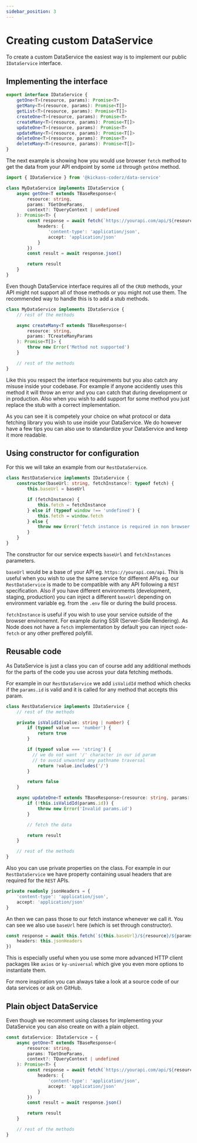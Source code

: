 ```yaml
---
sidebar_position: 3
---
```


# Creating custom DataService 

To create a custom DataService the easiest way is to implement our public `IDataService` interface. 

## Implementing the interface

```ts
export interface IDataService {
    getOne<T>(resource, params): Promise<T>
    getMany<T>(resource, params): Promise<T[]>
    getList<T>(resource, params): Promise<T[]>
    createOne<T>(resource, params): Promise<T>
    createMany<T>(resource, params): Promise<T[]>
    updateOne<T>(resource, params): Promise<T>
    updateMany<T>(resource, params): Promise<T[]>
    deleteOne<T>(resource, params): Promise<T>
    deleteMany<T>(resource, params): Promise<T[]>
}
```

The next example is showing how you would use browser `fetch` method to get the data from your API endpoint by some `id` through `getOne` method.

```ts
import { IDataService } from '@kickass-coderz/data-service'

class MyDataService implements IDataService {
    async getOne<T extends TBaseResponse>(
        resource: string,
        params: TGetOneParams,
        context?: TQueryContext | undefined
    ): Promise<T> {
        const response = await fetch(`https://yourapi.com/api/${resource}/${params.id}`, {
            headers: {
                'content-type': 'application/json',
                accept: 'application/json'
            }
        })
        const result = await response.json()

        return result
    }
}
```

Even though DataService interface requires all of the `CRUD` methods, your API might not support all of those methods or you might not use them. The recommended way to handle this is to add a stub methods.

```ts
class MyDataService implements IDataService {
    // rest of the methods

    async createMany<T extends TBaseResponse>(
        resource: string, 
        params: TCreateManyParams
    ): Promise<T[]> {
        throw new Error('Method not supported')
    }

    // rest of the methods
}
```

Like this you respect the interface requirements but you also catch any misuse inside your codebase. For example if anyone accidently uses this method it will throw an error and you can catch that during development or in production. Also when you wish to add support for some method you just replace the stub with a correct implementation.

As you can see it is competely your choice on what protocol or data fetching library you wish to use inside your DataService. We do however have a few tips you can also use to standardize your DataService and keep it more readable.

## Using constructor for configuration

For this we will take an example from our `RestDataService`.

```ts
class RestDataService implements IDataService {
    constructor(baseUrl: string, fetchInstance?: typeof fetch) {
        this.baseUrl = baseUrl

        if (fetchInstance) {
            this.fetch = fetchInstance
        } else if (typeof window !== 'undefined') {
            this.fetch = window.fetch
        } else {
            throw new Error('fetch instance is required in non browser environments')
        }
    }
}
```

The constructor for our service expects `baseUrl` and `fetchInstances` parameters.

`baseUrl` would be a base of your API eg. `https://yourapi.com/api`. This is useful when you wish to use the same service for different APIs eg. our `RestDataService` is made to be compatible with any API following a `REST` specification. Also if you have different environments (development, staging, production) you can inject a different `baseUrl` depending on environment variable eg. from the `.env` file or during the build process.

`fetchInstance` is useful if you wish to use your service outside of the browser environemnt. For example during SSR (Server-Side Rendering). As Node does not have a `fetch` implementation by default you can inject `node-fetch` or any other preffered polyfill.

## Reusable code

As DataService is just a class you can of course add any additional methods for the parts of the code you use across your data fetching methods. 

For example in our `RestDataService` we add `isValidId` method which checks if the `params.id` is valid and it is called for any method that accepts this param. 

```ts
class RestDataService implements IDataService {
    // rest of the methods 

    private isValidId(value: string | number) {
        if (typeof value === 'number') {
            return true
        }

        if (typeof value === 'string') {
          // we do not want '/' character in our id param 
          // to avoid unwanted any pathname traversal 
            return !value.includes('/')
        }

        return false
    }

    async updateOne<T extends TBaseResponse>(resource: string, params: TUpdateOneParams): Promise<T> {
        if (!this.isValidId(params.id)) {
            throw new Error('Invalid params.id')
        }

        // fetch the data

        return result
    }

    // rest of the methods 
}
```

Also you can use private properties on the class. For example in our `RestDataService` we have property containing usual headers that are required for the `REST` APIs.

```ts
private readonly jsonHeaders = {
    'content-type': 'application/json',
    accept: 'application/json'
}
```

An then we can pass those to our fetch instance whenever we call it. You can see we also use `baseUrl` here (which is set through constructor).

```ts
const response = await this.fetch(`${this.baseUrl}/${resource}/${params.id}`, {
    headers: this.jsonHeaders
})
```

This is especially useful when you use some more advanced HTTP client packages like `axios` or `ky-universal` which give you even more options to instantiate them.

For more inspiration you can always take a look at a source code of our data services or ask on GitHub.

## Plain object DataService

Even though we recomment using classes for implementing your DataService you can also create on with a plain object.

```ts
const dataService: IDataService = {
    async getOne<T extends TBaseResponse>(
        resource: string,
        params: TGetOneParams,
        context?: TQueryContext | undefined
    ): Promise<T> {
        const response = await fetch(`https://yourapi.com/api/${resource}/${params.id}`, {
            headers: {
                'content-type': 'application/json',
                accept: 'application/json'
            }
        })
        const result = await response.json()

        return result
    }

    // rest of the methods
}
```
